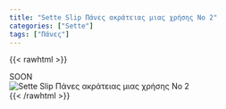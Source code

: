 ```yaml
---
title: "Sette Slip Πάνες ακράτειας μιας χρήσης No 2"
categories: ["Sette"]
tags: ["Πάνες"]
---
```

{{< rawhtml >}}

<div class="sload436"><div class="product">SOON<br><div class="pimg"><img alt="Sette Slip Πάνες ακράτειας μιας χρήσης No 2" title="Sette Slip Πάνες ακράτειας μιας χρήσης No 2" src="/media/images/sette-slip-panes-akrateias-mias-xrhshs-no-2.jpg"></div></div></div>
{{< /rawhtml >}}


